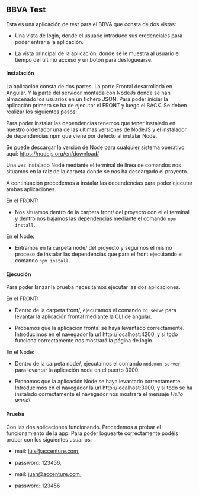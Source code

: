 ## BBVA Test

Esta es una aplicación de test para el BBVA que consta de dos vistas:

* Una vista de login, donde el usuario introduce sus credenciales para poder entrar a la aplicación.

* La vista principal de la aplicación, donde se le muestra al usuario el tiempo del último acceso y un botón para desloguearse.

#### Instalación

La aplicación consta de dos partes. La parte Frontal desarrollada en Angular. Y la parte del servidor montada con NodeJs donde se han almacenado los usuarios en un fichero JSON. Para poder iniciar la aplicación primero se ha de ejecutar el FRONT y luego el BACK. Se deben realizar los siguientes pasos:

Para poder instalar las dependencias tenemos que tener instalado en nuestro ordenador una de las ultimas versiones de NodeJS y el instalador de dependencias npm que viene por defecto al instalar Node.

Se puede descargar la versión de Node para cualquier sistema operativo aquí:  https://nodejs.org/en/download/

Una vez instalado Node mediante el terminal de línea de comandos nos situamos en la raiz de la carpeta donde se nos ha descargado el proyecto.

A continuación procedemos a instalar las dependencias para poder ejecutar ambas aplicaciones.


En el FRONT:

* Nos situamos dentro de la carpeta front/ del proyecto con el el terminal y dentro nos bajamos las dependencias mediante el comando `npm install`.

En el Node:

* Entramos en la carpeta node/ del proyecto y seguimos el mismo proceso de instalar las dependencias que para el front ejecutando el comando `npm install`.


#### Ejecución

Para poder lanzar la prueba necesitamos ejecutar las dos aplicaciones.

En el FRONT:

* Dentro de la carpeta front/, ejecutamos el comando `ng serve` para levantar la aplicación frontal mediante la CLI de angular.

* Probamos que la aplicación frontal se haya levantado correctamente. Introducimos en el navegador la url http://localhost:4200, y si todo funciona correctamente nos mostrará la página de login.

En el Node:

* Dentro de la carpeta node/, ejecutamos el comando `nodemon server` para levantar la aplicación node en el puerto 3000.

* Probamos que la aplicación Node se haya levantado correctamente. Introducimos en el navegador la url 
http://localhost:3000, y si todo se ha instalado correctamente el navegador nos mostrará el mensaje  _Hello world!_.


#### Prueba

Con las dos aplicaciones funcionando. Procedemos a probar el funcionamiento de la app. Para poder loguearte correctamente podéis probar con los siguientes usuarios:

* mail: luis@accenture.com,
* password: 123456,

* mail: juan@accenture.com,
* password: 123456


